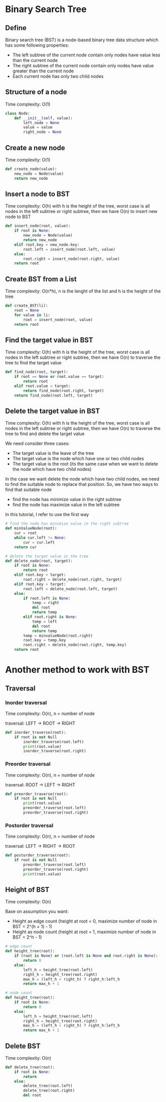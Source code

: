 # Binary Search Tree

## Define

Binary search tree (BST) is a node-based binary tree data structure which has some following properties:
+ The left subtree of the current node contain only nodes have value less than the current node
+ The right subtree of the current node contain only nodes have value greater than the current node
+ Each current node has only two child nodes

## Structure of a node

Time complexity: O(1)
```python
class Node:
    def __init__(self, value):
        left_node = None
        value = value
        right_node = None
```

## Create a new node

Time complexity: O(1)

```python
def create_node(value):
    new_node = Node(value)
    return new_node
```

## Insert a node to BST

Time complexity: O(h) with h is the height of the tree, worst case is all nodes in the left subtree or right subtree, then we have O(n) to insert new node to BST
```python
def insert_node(root, value):
    if root is None:
        new_node = Node(value)
        return new_node
    elif root.key > new_node.key:
        root.left = insert_node(root.left, value)
    else:
        root.right = insert_node(root.right, value)
    return root
```

## Create BST from a List

Time complexity: O(n*h), n is the lenght of the list and h is the height of the tree

```python
def create_BST(li):
    root = None
    for value in li:
        root = insert_node(root, value)
    return root
```

## Find the target value in BST

Time complexity: O(h) with h is the height of the tree, worst case is all nodes in the left subtree or right subtree, then we have O(n) to traverse the tree to find the target value

```python
def find_node(root, target):
    if root == None or root.value == target:
        return root
    elif root.value < target:
        return find_node(root.right, target)
    return find_node(root.left, target)
```

## Delete the target value in BST

Time complexity: O(h) with h is the height of the tree, worst case is all nodes in the left subtree or right subtree, then we have O(n) to traverse the tree to find and delete the target value

We need consider three cases:
+ The target value is the leave of the tree
+ The target value is the node which have one or two child nodes
+ The target value is the root (its the same case when we want to delete the node which have two child nodes)

In the case we want delete the node which have two child nodes, we need to find the suitable node to replace that position. So, we have two ways to find that suitable node
+ find the node has minimize value in the right subtree
+ find the node has maximize value in the left subtree

In this tutorial, I refer to use the first way

```python
# find the node has minimize value in the right subtree
def minValueNode(root):
    cur = root
    while cur.left != None:
        cur = cur.left
    return cur
```

```python
# delete the target value in the tree
def delete_node(root, target):
    if root is None:
        return root
    elif root.key < target:
        root.right = delete_node(root.right, target)
    elif root.key > target:
        root.left = delete_node(root.left, target)
    else:
        if root.left is None:
            temp = right
            del root
            return temp
        elif root.right is None:
            temp = left
            del root
            return temp
        temp = minvalueNode(root.right)
        root.key = temp.key
        root.right = delete_node(root.right, temp.key)
    return root
```

# Another method to work with BST

## Traversal

### Inorder traversal

Time complexity: O(n), n = number of node

traversal: LEFT -> ROOT -> RIGHT
```python
def inorder_traverse(root):
    if root is not Null
        inorder_traverse(root.left)
        print(root.value)
        inorder_traverse(root.right)
```
### Preorder traversal

Time complexity: O(n), n = number of node

traversal: ROOT -> LEFT -> RIGHT
```python
def preorder_traverse(root):
    if root is not Null
        print(root.value)
        preorder_traverse(root.left)
        preorder_traverse(root.right)
```

### Postorder traversal

Time complexity: O(n), n = number of node

traversal: LEFT -> RIGHT -> ROOT
```python
def postorder_traverse(root):
    if root is not Null
        preorder_traverse(root.left)
        preorder_traverse(root.right)
        print(root.value)
```

## Height of BST

Time complexity: O(n)

Base on assumption you want:
+ Height as edge count (height at root = 0, maximize number of node in BST = 2^(h + 1) - 1)
+ Height as node count (height at root = 1, maximize number of node in BST = 2^h - 1)

```python
# edge count
def height_tree(root):
    if (root is None) or (root.left is None and root.right is None):
        return 0
    else:
        left_h = height_tree(root.left)
        right_h = height_tree(root.right)
        max_h = (left_h < right_h) ? right_h:left_h
        return max_h + 1
```
```python
# node count
def height_tree(root):
    if root is None:
        return 0
    else:
        left_h = height_tree(root.left)
        right_h = height_tree(root.right)
        max_h = (left_h < right_h) ? right_h:left_h
        return max_h + 1
```

## Delete BST

Time complexity: O(n)

```python
def delete_tree(root):
    if root is None:
        return
    else:
        delete_tree(root.left)
        delete_tree(root.right)
        del root
```

